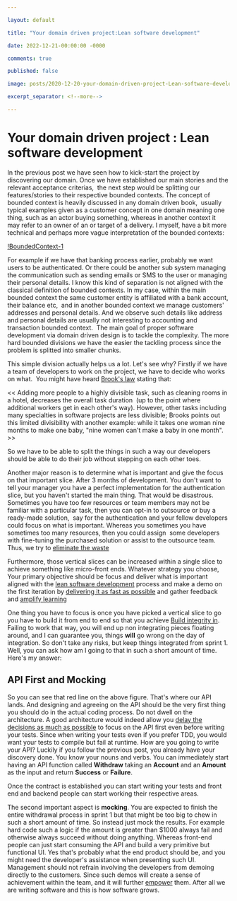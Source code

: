 ```yaml
---

layout: default

title: "Your domain driven project:Lean software development"

date: 2022-12-21-00:00:00 -0000

comments: true

published: false

image: posts/2020-12-20-your-domain-driven-project-Lean-software-development/lean-1.png

excerpt_separator: <!--more-->

---
```


# Your domain driven project : Lean software development

In the previous post we have seen how to kick-start the project by discovering our domain. Once we have established our main stories and the relevant acceptance criterias, 
the next step would be splitting our features/stories to their respective bounded contexts. The concept of bounded context is heavily discussed in any domain driven book, 
usually typical examples given as a customer concept in one domain meaning one thing, such as an actor buying something, whereas in another context it may refer to an owner of an or target of a delivery.
I myself, have a bit more technical and perhaps more vague interpretation of the bounded contexts:

[!BoundedContext-1](/asssets/posts/2020-12-20-your-domain-driven-project-Lean-software-development/lean-1.png)
 <!--more-->

For example if we have that banking process earlier, probably we want users to be authenticated. Or there could be another sub system managing 
the communication such as sending emails or SMS to the user or managing their personal details. I know this kind of separation is not aligned with the 
classical definition of bounded contexts. In my case, within the main bounded context the same customer entity is affiliated with a bank account, their balance etc, 
and in another bounded context we manage customers' addresses and personal details. And we observe such details like address and personal details are usually not interesting to accounting and transaction bounded context. 
The main goal of proper software development via domain driven design is to tackle the complexity. The more hard bounded divisions we have the easier the tackling process since the problem is splitted into smaller chunks.




This simple division actually helps us a lot. Let's see why? Firstly if we have a team of developers to work on the project, we have to decide who works on what. 
You might have heard [Brook's law](https://en.wikipedia.org/wiki/Brooks%27s_law) stating that: 

<< Adding more people to a highly divisible task, such as cleaning rooms in a hotel, decreases the overall task duration 
(up to the point where additional workers get in each other's way). However, other tasks including many specialties in software projects are less divisible;
Brooks points out this limited divisibility with another example: while it takes one woman nine months to make one baby, "nine women can't make a baby in one month". >>


So we have to be able to split the things in such a way our developers should be able to do their job without stepping on each other toes. 

Another major reason is to determine what is important and give the focus on that important slice. After 3 months of development.
You don't want to tell your manager you have a perfect implementation for the authentication slice, but you haven't started the main thing. That would be disastrous. 
Sometimes you have too few resources or team members may not be familiar with a particular task, then you can opt-in to outsource or buy a ready-made solution, 
say for the authentication and your fellow developers could focus on what is important. Whereas you sometimes you have sometimes too many resources, then you could assign 
some developers with fine-tuning the purchased solution or assist to the outsource team. Thus, we try to [eliminate the waste](https://en.wikipedia.org/wiki/Lean_software_development#Eliminate_waste)



Furthermore, those vertical slices can be increased within a single slice to achieve something like micro-front ends. Whatever strategy you choose,
Your primary objective should be focus and deliver what is important aligned with the [lean software development](https://en.wikipedia.org/wiki/Lean_software_development) process and make a demo on the first iteration by [delivering it as fast as possible](https://en.wikipedia.org/wiki/Lean_software_development#Deliver_as_fast_as_possible) and gather feedback and [amplify learning](https://en.wikipedia.org/wiki/Lean_software_development#Amplify_learning)


One thing you have to focus is once you have picked a vertical slice to go you have to build it from end to end so that you achieve [Build integrity in](https://en.wikipedia.org/wiki/Lean_software_development#Build_integrity_in). Failing to work that way, you will end up non integrating pieces floating around, and I can guarantee you, things **will** go wrong on the day of integration. So don't take any risks, but keep things integrated from sprint 1. Well, you can ask how am I going to that in such
a short amount of time. Here's my answer:

## API First and Mocking

So you can see that red line on the above figure. That's where our API lands. And designing and agreeing on the API should be the very first thing you should do in the actual coding process. Do not dwell on the architecture. A good architecture would indeed allow you [delay the decisions as much as possible](https://en.wikipedia.org/wiki/Lean_software_development#Decide_as_late_as_possible) to focus on the API first even before writing your tests. Since when writing your tests
even if you prefer TDD, you would want your tests to compile but fail at runtime. How are you going to write your API? Luckily if you follow the previous post, you already have your discovery done. You know your nouns and verbs. You can immediately start having an API function called **Withdraw** taking an **Account** and an **Amount** as the input and return **Success** or **Failure**.

Once the contract is established you can start writing your tests and front end and backend people can start working their respective areas.

The second important aspect is **mocking**. You are expected to finish the entire withdrawal process in sprint 1 but that might be too big to chew in such a short amount of time. So instead just mock the results. For example hard code such a logic if the amount is greater than $1000 always fail and otherwise always succeed without doing anything.
Whereas front-end people can just start consuming the API and build a very primitive but functional UI. Yes that's probably what the end product should be, and you might need the developer's assistance when presenting such UI. Management should not refrain involving the developers from demoing directly to the customers. Since such demos will
create a sense of achievement within the team, and it will further [empower](https://en.wikipedia.org/wiki/Lean_software_development#Empower_the_team) them. After all we 
are writing software and this is how software grows. 

